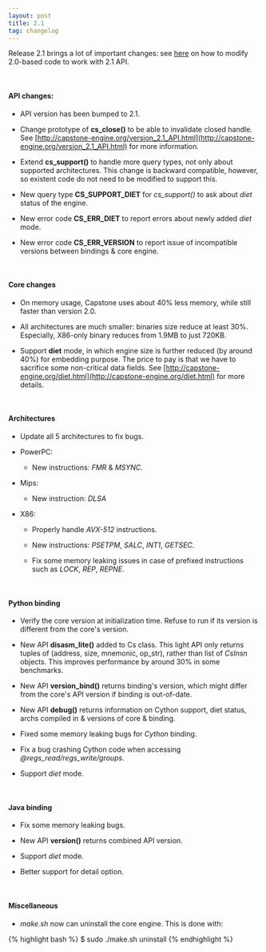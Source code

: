 ```yaml
---
layout: post
title: 2.1
tag: changelog
---
```


Release 2.1 brings a lot of important changes: see [here](version_2.1_API.html) on how to modify 2.0-based code to work with 2.1 API.

<br>

#### API changes:

- API version has been bumped to 2.1.

- Change prototype of **cs_close()** to be able to invalidate closed handle.
  See [http://capstone-engine.org/version_2.1_API.html](http://capstone-engine.org/version_2.1_API.html) for more information.

- Extend **cs_support()** to handle more query types, not only about supported
  architectures. This change is backward compatible, however, so existent code
  do not need to be modified to support this.

- New query type **CS_SUPPORT_DIET** for *cs_support()* to ask about *diet* status of
  the engine.

- New error code **CS_ERR_DIET** to report errors about newly added *diet* mode.

- New error code **CS_ERR_VERSION** to report issue of incompatible versions between
  bindings & core engine.


<br>

#### Core changes

- On memory usage, Capstone uses about 40% less memory, while still faster
  than version 2.0.

- All architectures are much smaller: binaries size reduce at least 30%.
  Especially, X86-only binary reduces from 1.9MB to just 720KB.

- Support **diet** mode, in which engine size is further reduced (by around 40%)
  for embedding purpose. The price to pay is that we have to sacrifice some
  non-critical data fields. See [http://capstone-engine.org/diet.html](http://capstone-engine.org/diet.html) for more
  details.


<br>

#### Architectures

- Update all 5 architectures to fix bugs.

- PowerPC:

  - New instructions: *FMR* & *MSYNC*.

- Mips:

  - New instruction: *DLSA*

- X86:

  - Properly handle *AVX-512* instructions.

  - New instructions: *PSETPM*, *SALC*, *INT1*, *GETSEC*.

  - Fix some memory leaking issues in case of prefixed instructions such as *LOCK*, *REP*, *REPNE*.


<br>

#### Python binding

- Verify the core version at initialization time. Refuse to run if its version
  is different from the core's version.

- New API **disasm_lite()** added to Cs class. This light API only returns tuples of
  (address, size, mnemonic, op_str), rather than list of *CsInsn* objects. This
  improves performance by around 30% in some benchmarks.

- New API **version_bind()** returns binding's version, which might
  differ from the core's API version if binding is out-of-date.

- New API **debug()** returns information on Cython support, diet status, archs
  compiled in & versions of core & binding.

- Fixed some memory leaking bugs for *Cython* binding.

- Fix a bug crashing Cython code when accessing *@regs_read/regs_write/groups*.

- Support *diet* mode.

<br>

#### Java binding

- Fix some memory leaking bugs.

- New API **version()** returns combined API version.

- Support *diet* mode.

- Better support for detail option.


<br>

#### Miscellaneous

- *make.sh* now can uninstall the core engine. This is done with:

{% highlight bash %}
  $ sudo ./make.sh uninstall
{% endhighlight %}
